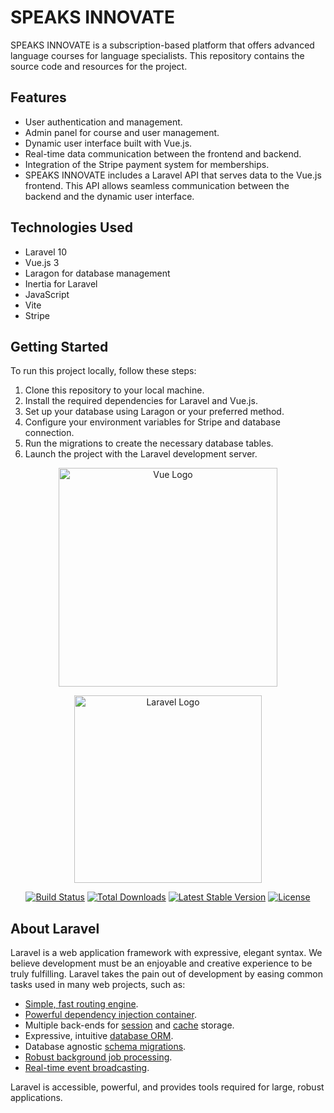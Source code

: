 # SPEAKS INNOVATE

SPEAKS INNOVATE is a subscription-based platform that offers advanced language courses for language specialists. This repository contains the source code and resources for the project.

## Features

-   User authentication and management.
-   Admin panel for course and user management.
-   Dynamic user interface built with Vue.js.
-   Real-time data communication between the frontend and backend.
-   Integration of the Stripe payment system for memberships.
-   SPEAKS INNOVATE includes a Laravel API that serves data to the Vue.js frontend. This API allows seamless communication between the backend and the dynamic user interface.

## Technologies Used

-   Laravel 10
-   Vue.js 3
-   Laragon for database management
-   Inertia for Laravel
-   JavaScript
-   Vite
-   Stripe

## Getting Started

To run this project locally, follow these steps:

1. Clone this repository to your local machine.
2. Install the required dependencies for Laravel and Vue.js.
3. Set up your database using Laragon or your preferred method.
4. Configure your environment variables for Stripe and database connection.
5. Run the migrations to create the necessary database tables.
6. Launch the project with the Laravel development server.

<p align="center"><a href="https://vuejs.org/" target="_blank"><img src="https://www.vectorlogo.zone/logos/vuejs/vuejs-ar21.png" width="350" alt="Vue Logo"></a></p>

<p align="center"><a href="https://laravel.com" target="_blank"><img src="https://raw.githubusercontent.com/laravel/art/master/logo-lockup/5%20SVG/2%20CMYK/1%20Full%20Color/laravel-logolockup-cmyk-red.svg" width="300" alt="Laravel Logo"></a></p>

<p align="center">
<a href="https://github.com/laravel/framework/actions"><img src="https://github.com/laravel/framework/workflows/tests/badge.svg" alt="Build Status"></a>
<a href="https://packagist.org/packages/laravel/framework"><img src="https://img.shields.io/packagist/dt/laravel/framework" alt="Total Downloads"></a>
<a href="https://packagist.org/packages/laravel/framework"><img src="https://img.shields.io/packagist/v/laravel/framework" alt="Latest Stable Version"></a>
<a href="https://packagist.org/packages/laravel/framework"><img src="https://img.shields.io/packagist/l/laravel/framework" alt="License"></a>
</p>

## About Laravel

Laravel is a web application framework with expressive, elegant syntax. We believe development must be an enjoyable and creative experience to be truly fulfilling. Laravel takes the pain out of development by easing common tasks used in many web projects, such as:

-   [Simple, fast routing engine](https://laravel.com/docs/routing).
-   [Powerful dependency injection container](https://laravel.com/docs/container).
-   Multiple back-ends for [session](https://laravel.com/docs/session) and [cache](https://laravel.com/docs/cache) storage.
-   Expressive, intuitive [database ORM](https://laravel.com/docs/eloquent).
-   Database agnostic [schema migrations](https://laravel.com/docs/migrations).
-   [Robust background job processing](https://laravel.com/docs/queues).
-   [Real-time event broadcasting](https://laravel.com/docs/broadcasting).

Laravel is accessible, powerful, and provides tools required for large, robust applications.
